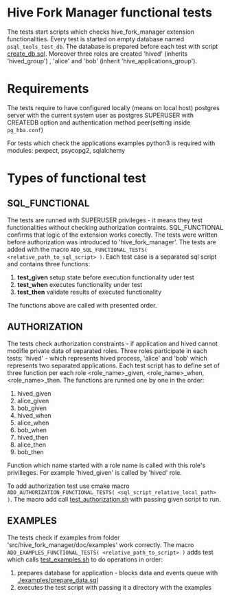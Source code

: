 # Hive Fork Manager functional tests
The tests start scripts which checks hive_fork_manager extension functionalities.
Every test is started on empty database named `psql_tools_test_db`. The database is prepared before each test with script [create_db.sql](./create_db.sql).
Moreover three roles are created 'hived' (inherits 'hived_group') , 'alice' and 'bob' (inherit 'hive_applications_group').

# Requirements
The tests require to have configured locally (means on local host) postgres server with the current system user as postgres SUPERUSER with CREATEDB option
  and authentication method peer(setting inside `pg_hba.conf`)

For tests which check the applications examples python3 is required with modules:  pexpect, psycopg2, sqlalchemy

# Types of functional test

## SQL_FUNCTIONAL
The tests are runned with SUPERUSER privileges - it means they test functionalities without checking authorization contraints.
SQL_FUNCTIONAL confirms that logic of the extension works corectly. The tests were written before authorization was introduced to 'hive_fork_manager'.
The tests are added with the macro `ADD_SQL_FUNCTIONAL_TESTS( <relative_path_to_sql_script> )`. Each test case is a separated sql script and contains
three functions:
1. __test_given__ setup state before execution functionality uder test
2. __test_when__ executes functionality under test
3. __test_then__ validate results of executed functionality

The functions above are called with presented order.

## AUTHORIZATION
The tests check authorization constraints - if application and hived cannot modifie private data of separated roles. Three roles
participate in each tests: 'hived' - which represents hived process, 'alice' and 'bob' which represents two separated applications.
Each test script has to define set of three function per each role <role_name>_given, <role_name>_when, <role_name>_then. The functions
are runned one by one in the order:
1. hived_given
1. alice_given
1. bob_given
2. hived_when
2. alice_when
2. bob_when
1. hived_then
1. alice_then
1. bob_then

Function which name started with a role name is called with this role's privilleges. For example 'hived_given' is called
by 'hived' role.

To add authorization test use cmake macro `ADD_AUTHORIZATION_FUNCTIONAL_TESTS( <sql_script_relative_local_path> )`.
The macro add call [test_authorization.sh](../tools/test_authorization.sh) with passing given script to run.

## EXAMPLES
The tests check if examples from folder 'src/hive_fork_manager/doc/examples' work correctly. The macro `ADD_EXAMPLES_FUNCTIONAL_TESTS( <relative_path_to_script> )`
adds test which calls [test_examples.sh]( test_examples.sh ) to do operations in order:
1. prepares database for application - blocks data and events queue with [./examples/prepare_data.sql](./examples/prepare_data.sql) 
2. executes the test script with passing it a directory with the examples
